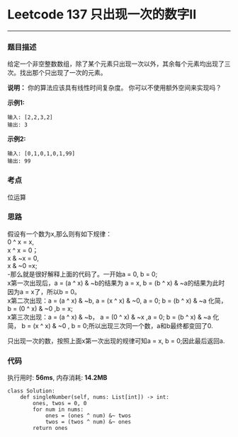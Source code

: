 # Leetcode 137 只出现一次的数字II
***
### 题目描述
给定一个非空整数数组，除了某个元素只出现一次以外，其余每个元素均出现了三次。找出那个只出现了一次的元素。

**说明：**  你的算法应该具有线性时间复杂度。 你可以不使用额外空间来实现吗？

**示例1:**

	输入: [2,2,3,2]
	输出: 3
	
**示例2:**

	输入: [0,1,0,1,0,1,99]
	输出: 99


### 考点

位运算


### 思路
假设有一个数为x,那么则有如下规律：  
0 ^ x = x,  
x ^ x = 0；  
x & ~x = 0,  
x & ~0 =x;  
-那么就是很好解释上面的代码了。一开始a = 0, b = 0;  
x第一次出现后，a = (a ^ x) & ~b的结果为 a = x, b = (b ^ x) & ~a的结果为此时因为a = x了，所以b = 0。  
x第二次出现：a = (a ^ x) & ~b, a = (x ^ x) & ~0, a = 0; b = (b ^ x) & ~a 化简， b = (0 ^ x) & ~0 ,b = x;  
x第三次出现：a = (a ^ x) & ~b， a = (0 ^ x) & ~x ,a = 0; b = (b ^ x) & ~a 化简， b = (x ^ x) & ~0 , b = 0;所以出现三次同一个数，a和b最终都变回了0.

只出现一次的数，按照上面x第一次出现的规律可知a = x, b = 0;因此最后返回a.


### 代码
执行用时: **56ms**, 内存消耗: **14.2MB**

```
class Solution:
    def singleNumber(self, nums: List[int]) -> int:
        ones, twos = 0, 0
        for num in nums:
            ones = (ones ^ num) &~ twos
            twos = (twos ^ num) &~ ones
        return ones
```
